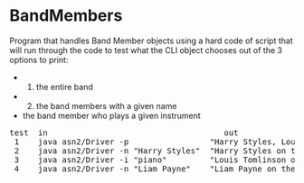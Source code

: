 # BandMembers

Program that handles Band Member objects using a hard code of script that will run through the code to test what the CLI object chooses out of the 3 options to print:
- 1. the entire band
- 2. the band members with a given name
- the band member who plays a given instrument

<pre>
test  in                                     out                                                                    rationale
 1    java asn2/Driver -p                 "Harry Styles, Louis Tomlinson, Zayn Malik, Liam Payne, Niall Horan"  input is appropriate & command prints out entire band
 2    java asn2/Driver -n "Harry Styles"  "Harry Styles on the drums"                                           input is appropriate & command prints out specified band member info
 3    java asn2/Driver -i "piano"         "Louis Tomlinson on the guitar"                                       input is correct & command prints out band member that plays specified instrument
 4    java asn2/Driver -n "Liam Payne"    "Liam Payne on the vocals"					 	input is correct & command prints out specified band member info
</pre>

